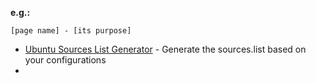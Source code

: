 **e.g.:**

`[page name] - [its purpose]`

* [Ubuntu Sources List Generator](https://repogen.simplylinux.ch/index.php) - Generate the sources.list based on your configurations
* 